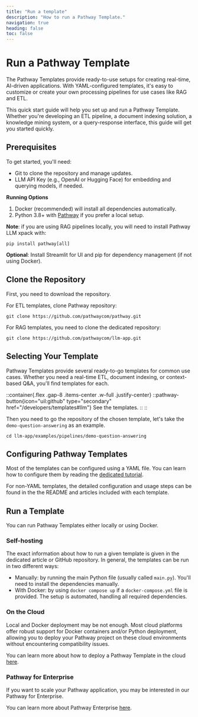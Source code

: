 ```yaml
---
title: "Run a template"
description: "How to run a Pathway Template."
navigation: true
heading: false
toc: false
---
```


# Run a Pathway Template

The Pathway Templates provide ready-to-use setups for creating real-time, AI-driven applications.
With YAML-configured templates, it's easy to customize or create your own processing pipelines for use cases like RAG and ETL.

This quick start guide will help you set up and run a Pathway Template.
Whether you're developing an ETL pipeline, a document indexing solution, a knowledge mining system, or a query-response interface, this guide will get you started quickly.

## Prerequisites

To get started, you'll need:
- Git to clone the repository and manage updates.
- LLM API Key (e.g., OpenAI or Hugging Face) for embedding and querying models, if needed.

**Running Options**
1. Docker (recommended) will install all dependencies automatically.
2. Python 3.8+ with [Pathway](/developers/user-guide/introduction/installation) if you prefer a local setup.

**Note**: if you are using RAG pipelines locally, you will need to install Pathway LLM xpack with:

```
pip install pathway[all]
```

**Optional**: Install Streamlit for UI and pip for dependency management (if not using Docker).


## Clone the Repository

First, you need to download the repository.

For ETL templates, clone Pathway repository:
```
git clone https://github.com/pathwaycom/pathway.git
```

For RAG templates, you need to clone the dedicated repository:
```
git clone https://github.com/pathwaycom/llm-app.git
```


## Selecting Your Template

Pathway Templates provide several ready-to-go templates for common use cases.
Whether you need a real-time ETL, document indexing, or context-based Q&A, you'll find templates for each.

::container{.flex .gap-8 .items-center .w-full .justify-center}
    ::pathway-button{icon="uil:github" type="secondary" href="/developers/templates#llm"}
    See the templates.
    ::
::

Then you need to go the repository of the chosen template, let's take the `demo-question-answering` as an example.

```
cd llm-app/examples/pipelines/demo-question-answering
```

## Configuring Pathway Templates

Most of the templates can be configured using a YAML file.
You can learn how to configure them by reading the [dedicated tutorial](/developers/templates/configure-yaml).

For non-YAML templates, the detailed configuration and usage steps can be found in the the README and articles included with each template.

## Run a Template
You can run Pathway Templates either locally or using Docker.

### Self-hosting
The exact information about how to run a given template is given in the dedicated article or GitHub repository.
In general, the templates can be run in two different ways:
- Manually: by running the main Python file (usually called `main.py`). You'll need to install the dependencies manually.
- With Docker: by using `docker compose up` if a `docker-compose.yml` file is provided. The setup is automated, handling all required dependencies.

### On the Cloud
Local and Docker deployment may be not enough.
Most cloud platforms offer robust support for Docker containers and/or Python deployment, allowing you to deploy your Pathway project on these cloud environments without encountering compatibility issues.

You can learn more about how to deploy a Pathway Template in the cloud [here](/developers/templates/deploy/cloud-deployment).

### Pathway for Enterprise
If you want to scale your Pathway application, you may be interested in our Pathway for Enterprise.

You can learn more about Pathway Enterprise [here](/pricing).
